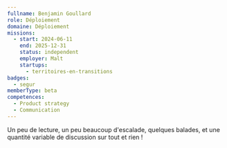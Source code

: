 ```yaml
---
fullname: Benjamin Goullard
role: Déploiement
domaine: Déploiement
missions:
  - start: 2024-06-11
    end: 2025-12-31
    status: independent
    employer: Malt
    startups:
      - territoires-en-transitions
badges:
  - segur
memberType: beta
competences:
  - Product strategy
  - Communication
---
```

Un peu de lecture, un peu beaucoup d'escalade, quelques balades, et une quantité variable de discussion sur tout et rien ! 
